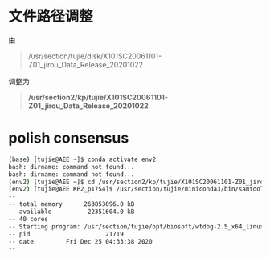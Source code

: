 # 文件路径调整

由

> /usr/section/tujie/disk/X101SC20061101-Z01_jirou_Data_Release_20201022

调整为

> **/usr/section2/kp/tujie/X101SC20061101-Z01_jirou_Data_Release_20201022**

# polish consensus

```bash
(base) [tujie@AEE ~]$ conda activate env2
bash: dirname: command not found...
bash: dirname: command not found...
(env2) [tujie@AEE ~]$ cd /usr/section2/kp/tujie/X101SC20061101-Z01_jirou_Data_Release_20201022/wtdbg2/KP2_p17S4
(env2) [tujie@AEE KP2_p17S4]$ /usr/section/tujie/miniconda3/bin/samtools view -b -S KP_p17S4.ctg.lay.map.srt -o KP_p17S4.ctg.lay.map.srt.bam  | /usr/section/tujie/opt/biosoft/wtdbg-2.5_x64_linux/wtpoa-cns -t 16 -d /usr/section2/kp/tujie/X101SC20061101-Z01_jirou_Data_Release_20201022/wtdbg2/KP2_p17S4/KP_P17S4.ctg.fa -i - -fo KP_p17S4.cns.fa
--
-- total memory      263853096.0 kB
-- available          22351604.0 kB
-- 40 cores
-- Starting program: /usr/section/tujie/opt/biosoft/wtdbg-2.5_x64_linux/wtpoa-cns -t 16 -d /usr/section2/kp/tujie/X101SC20061101-Z01_jirou_Data_Release_20201022/wtdbg2/KP2_p17S4/KP_P17S4.ctg.fa -i - -fo KP_p17S4.cns.fa
-- pid                     21719
-- date         Fri Dec 25 04:33:38 2020
--


```

